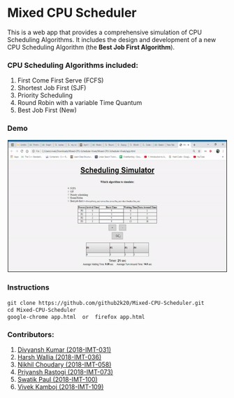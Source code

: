 # Mixed CPU Scheduler

This is a web app that provides a comprehensive simulation of CPU Scheduling Algorithms.
It includes the design and development of a new CPU Scheduling Algorithm (the **Best Job First Algorithm**).


### CPU Scheduling Algorithms included:
1.   First Come First Serve (FCFS)
2.   Shortest Job First (SJF)
3.   Priority Scheduling
4.	 Round Robin with a variable Time Quantum
5.	 Best Job First (New)

### Demo

<div align='center'>
<img style="border:1px black solid;" height=300px width=500px src="demo.gif">
</div>


### Instructions
```
git clone https://github.com/github2k20/Mixed-CPU-Scheduler.git
cd Mixed-CPU-Scheduler
google-chrome app.html  or  firefox app.html
```


### Contributors:
1.	 [Divyansh Kumar (2018-IMT-031)](https://github.com/)
2.	 [Harsh Wallia (2018-IMT-036)](https://github.com/harshwalia36)
3.	 [Nikhil Choudary (2018-IMT-058)](https://github.com/)
4. 	 [Priyansh Rastogi (2018-IMT-073)](https://github.com/github2k20)
5. 	 [Swatik Paul (2018-IMT-100)](https://github.com/swatikpl44)
6.	 [Vivek Kamboj (2018-IMT-109)](https://github.com/Vivek-Kamboj)



